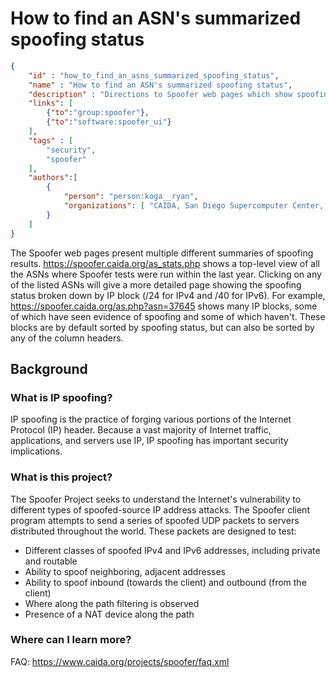 # How to find an ASN's summarized spoofing status

~~~json
{
    "id" : "how_to_find_an_asns_summarized_spoofing_status",
    "name" : "How to find an ASN's summarized spoofing status",
    "description" : "Directions to Spoofer web pages which show spoofing status",
    "links": [
        {"to":"group:spoofer"},
        {"to":"software:spoofer_ui"}
    ],
    "tags" : [
        "security",
        "spoofer"
    ],
    "authors":[
        {
            "person": "person:koga__ryan",
            "organizations": [ "CAIDA, San Diego Supercomputer Center, University of California San Diego" ]
        }
    ]
}
~~~

The Spoofer web pages present multiple different summaries of spoofing results.  <https://spoofer.caida.org/as_stats.php> shows a top-level view of all the ASNs where Spoofer tests were run within the last year.  Clicking on any of the listed ASNs will give a more detailed page showing the spoofing status broken down by IP block (/24 for IPv4 and /40 for IPv6).  For example, <https://spoofer.caida.org/as.php?asn=37645> shows many IP blocks, some of which have seen evidence of spoofing and some of which haven't.  These blocks are by default sorted by spoofing status, but can also be sorted by any of the column headers.

## Background

### What is IP spoofing?
IP spoofing is the practice of forging various portions of the Internet Protocol (IP) header. Because a vast majority of Internet traffic, applications, and servers use IP, IP spoofing has important security implications.

### What is this project?

The Spoofer Project seeks to understand the Internet's vulnerability to different types of spoofed-source IP address attacks.  The Spoofer client program attempts to send a series of spoofed UDP packets to servers distributed throughout the world. These packets are designed to test:

* Different classes of spoofed IPv4 and IPv6 addresses, including private and routable
* Ability to spoof neighboring, adjacent addresses
* Ability to spoof inbound (towards the client) and outbound (from the client)
* Where along the path filtering is observed
* Presence of a NAT device along the path

### Where can I learn more?

FAQ:  https://www.caida.org/projects/spoofer/faq.xml
